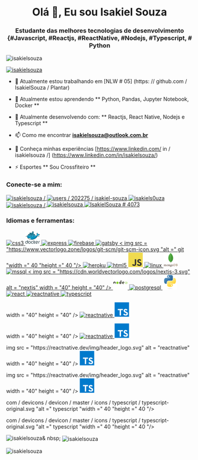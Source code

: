 <h1 align = "center"> Olá 👋, Eu sou Isakiel Souza </h1>
<h3 align = "center"> Estudante das melhores tecnologias de desenvolvimento {#Javascript, #Reactjs, #ReactNative, #Nodejs, #Typescript, # Python </h3>

<p align = "left"> <img src = "https://komarev.com/ghpvc/?username=isakielsouza&label=Profile%20views&color=0e75b6&style=flat" alt = "isakielsouza" /> </ p>

<p align = "left"> <a href="https://github.com/ryo-ma/github-profile-trophy"> <img src = "https: //github-profile-trophy.vercel .app /? username = isakielsouza "alt =" isakielsouza "/> </a> </p>

- 🔭 Atualmente estou trabalhando em [NLW # 05] (https: // github.com / IsakielSouza / Plantar)

- 🌱 Atualmente estou aprendendo ** Python, Pandas, Jupyter Notebook, Docker **

- 💬 Atualmente desenvolvendo com: ** Reactjs, React Native, Nodejs e Typescript **

- 📫 Como me encontrar **isakielsouza@outlook.com.br**

- 📄 Conheça minhas experiências [https://www.linkedin.com/ in / isakielsouza /] (https://www.linkedin.com/in/isakielsouza/)

- ⚡ Esportes ** Sou Crossfiteiro **

<h3 align = "left"> Conecte-se a mim: </h3>
<p align = "left">
<a href="https://linkedin.com/in/isakielsouza/" target="blank"> <img align = "center" src = "https://raw.githubusercontent.com/rahuldkjain/ github-profile-readme-generator / neutral-icons / src / images / icons / Social / linked-in-alt.svg "alt =" isakielsouza / "height =" 30 "largura =" 40 "/> </a>
<a href="https://stackoverflow.com/users/users/202275/isakiel-souza" target="blank"> <img align = "center" src = "https://raw.githubusercontent.com/rahuldkjain /github-profile-readme-generator/neutral-icons/src/images/icons/Social/stack-overflow.svg "alt =" users / 202275 / isakiel-souza "height =" 30 "largura =" 40 "/> </a>
<a href="https://fb.com/isakiels0uza" target="blank"> <img align = "center" src = "https://raw.githubusercontent.com/rahuldkjain/github-profile -readme-generator / neutral-icons / src / images / icons / Social / facebook.svg "alt =" isakiels0uza "height =" 30 "width =" 40 "/> </a>
<a href="https://instagram.com/isakielsouza/" target="blank"> <img align = "center" src = "https://raw.githubusercontent.com/rahuldkjain/github-profile-readme- generator / neutral-icons / src / images / icons / Social / instagram.svg "alt =" isakielsouza / "height =" 30 "width =" 40 "/> </a>
<a href =" https: // www .hackerrank.com / isakielsouza "target =" blank "> <img align =" center "src =" https://raw.githubusercontent.com/rahuldkjain/github-profile-readme-generator/neutral-icons/src/images /icons/Social/hackerrank.svg "alt =" isakielsouza "height =" 30 "width =" 40 "/> </a>
<a href =" https://discord.gg/IsakielSouza#4073 "target =" em branco "> <img align ="center "src =" https://raw.githubusercontent.com/rahuldkjain/github-profile-readme-generator/neutral-icons/src/images/icons/Social/discord.svg "alt =" IsakielSouza # 4073 "height = "30" largura = "40" /> </a>
</p>

<h3 align = "left"> Idiomas e ferramentas: </h3>
<p align = "left"> <a href="https://www.w3schools.com/css/" target="_blank"> <img src = "https://raw.githubusercontent.com/devicons/devicon /master/icons/css3/css3-original-wordmark.svg "alt =" css3 "width =" 40 "height =" 40 "/> </a> <a href =" https://www.docker.com / "target =" _ blank "> <img src =" https://raw.githubusercontent.com/devicons/devicon/master/icons/docker/docker-original-wordmark.svg "alt =" docker "width =" 40 "height =" 40 "/> </a> <a href="https://expressjs.com" target="_blank"> <img src =" https: //raw.githubusercontent.com / devicons / devicon / master / icons / express / express-original-wordmark.svg "alt =" express "width =" 40 "height =" 40 "/> </a> <a href =" https: // firebase.google.com/ "target =" _ blank "> <img src =" https://www.vectorlogo.zone/logos/firebase/firebase-icon.svg "alt =" firebase "width =" 40 "height = "40" /> </a> <a href="https://www.gatsbyjs.com/" target="_blank"> <img src = "https://www.vectorlogo.zone/logos/gatsbyjs/ gatsbyjs-icon.svg "alt =" gatsby "width =" 40 "height =" 40 "/> </a> <a href="https://git-scm.com/" target="_blank"> < img src = "https://www.vectorlogo.zone/logos/git-scm/git-scm-icon.svg "alt =" git "width =" 40 "height =" 40 "/> </a> <a href =" https://heroku.com "target =" _ blank "> <img src =" https://www.vectorlogo.zone/logos/heroku/heroku-icon.svg "alt =" heroku "largura =" 40 "altura = "40" /> </a> <a href="https://www.w3.org/html/" target="_blank"> <img src = "https://raw.githubusercontent.com/devicons /devicon/master/icons/html5/html5-original-wordmark.svg "alt =" html5 "width =" 40 "height =" 40 "/> </a> <a href =" https: //developer.mozilla .org / en-US / docs / Web / JavaScript "target ="_blank "> <img src =" https://raw.githubusercontent.com/devicons/devicon/master/icons/javascript/javascript-original.svg "alt =" javascript "width =" 40 "height =" 40 "/ > </a> <a href="https://www.linux.org/" target="_blank"> <img src = "https://raw.githubusercontent.com/devicons/devicon/master/icons/ linux / linux-original.svg "alt =" linux "width =" 40 "height =" 40 "/> </a> <a href =" https://www.mongodb.com/ "target =" _ blank " > <img src = "https://raw.githubusercontent.com/devicons/devicon/master/icons/mongodb/mongodb-original-wordmark.svg" alt = "mongodb" width = "40" height = "40" / ></a> <a href="https://www.microsoft.com/en-us/sql-server" target="_blank"> <img src = "https://cdn.worldvectorlogo.com/logos/ microsoft-sql-server.svg "alt =" mssql "width =" 40 "height =" 40 "/> </a> <a href="https://nextjs.org/" target="_blank"> < img src = "https://cdn.worldvectorlogo.com/logos/nextjs-3.svg" alt = "nextjs" width = "40" height = "40" /> </a> <a href = "https: //nodejs.org "target =" _ blank "> <img src =" https://raw.githubusercontent.com/devicons/devicon/master/icons/nodejs/nodejs-original-wordmark.svg "alt =" nodejs " largura = "40"height = "40" /> </a> <a href="https://www.postgresql.org" target="_blank"> <img src = "https://raw.githubusercontent.com/devicons/devicon /master/icons/postgresql/postgresql-original-wordmark.svg "alt =" postgresql "width =" 40 "height =" 40 "/> </a> <a href =" https://www.python.org "target =" _ blank "> <img src =" https://raw.githubusercontent.com/devicons/devicon/master/icons/python/python-original.svg "alt =" python "width =" 40 "height = "40" /> </a> <a href="https://reactjs.org/" target="_blank"> <img src = "https: //raw.githubusercontent.com / devicons / devicon / master / icons / react / react-original-wordmark.svg "alt =" react "width =" 40 "height =" 40 "/> </a> <a href =" https: // reactnative.dev/ "target =" _ blank "> <img src =" https://reactnative.dev/img/header_logo.svg "alt =" reactnative "width =" 40 "height =" 40 "/> </ a > <a href="https://www.typescriptlang.org/" target="_blank"> <img src = "https://raw.githubusercontent.com/devicons/devicon/master/icons/typescript/typescript- original.svg "alt =" typescript "largura =" 40 "height =" 40 "/> </a> </p>width = "40" height = "40" /> </a> <a href="https://reactnative.dev/" target="_blank"> <img src = "https://reactnative.dev/img /header_logo.svg "alt =" reactnative "width =" 40 "height =" 40 "/> </a> <a href="https://www.typescriptlang.org/" target="_blank"> <img src = "https://raw.githubusercontent.com/devicons/devicon/master/icons/typescript/typescript-original.svg" alt = "typescript" width = "40" height = "40" /> </a> </p>width = "40" height = "40" /> </a> <a href="https://reactnative.dev/" target="_blank"> <img src = "https://reactnative.dev/img /header_logo.svg "alt =" reactnative "width =" 40 "height =" 40 "/> </a> <a href="https://www.typescriptlang.org/" target="_blank"> <img src = "https://raw.githubusercontent.com/devicons/devicon/master/icons/typescript/typescript-original.svg" alt = "typescript" width = "40" height = "40" /> </a> </p>img src = "https://reactnative.dev/img/header_logo.svg" alt = "reactnative" width = "40" height = "40" /> </a> <a href = "https: // www. typescriptlang.org/ "target =" _ blank "> <img src =" https://raw.githubusercontent.com/devicons/devicon/master/icons/typescript/typescript-original.svg "alt =" typescript "width =" 40 "altura =" 40 "/> </a> </p>img src = "https://reactnative.dev/img/header_logo.svg" alt = "reactnative" width = "40" height = "40" /> </a> <a href = "https: // www. typescriptlang.org/ "target =" _ blank "> <img src =" https://raw.githubusercontent.com/devicons/devicon/master/icons/typescript/typescript-original.svg "alt =" typescript "width =" 40 "altura =" 40 "/> </a> </p>com / devicons / devicon / master / icons / typescript / typescript-original.svg "alt =" typescript "width =" 40 "height =" 40 "/> </a> </p>com / devicons / devicon / master / icons / typescript / typescript-original.svg "alt =" typescript "width =" 40 "height =" 40 "/> </a> </p>

<p> <img align = "left" src = "https://github-readme-stats.vercel.app/api/top-langs?username=isakielsouza&show_icons=true&locale=en&layout=compact" alt = "isakielsouza" /> </p>

<p> & nbsp; <img align = "center" src = "https://github-readme-stats.vercel.app/api?username=isakielsouza&show_icons=true&locale=en" alt = "isakielsouza" /> </p>

<p> <img align = "center" src = "https://github-readme-streak-stats.herokuapp.com/?user=isakielsouza&" alt = "isakielsouza" /> </p>
